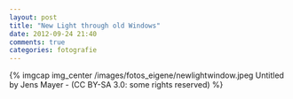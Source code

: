 ```yaml
---
layout: post
title: "New Light through old Windows"
date: 2012-09-24 21:40
comments: true
categories: fotografie
---
```


{% imgcap img_center /images/fotos_eigene/newlightwindow.jpeg Untitled by Jens Mayer - (CC BY-SA 3.0: some rights reserved) %}
